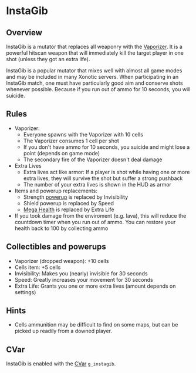 InstaGib
========

Overview
--------

InstaGib is a mutator that replaces all weaponry with the [Vaporizer](Weapons#vaporizer). It is a powerful hitscan weapon that will immediately kill the target player in one shot (unless they got an extra life).

InstaGib is a popular mutator that mixes well with almost all game modes and may be included in many Xonotic servers. When participating in an InstaGib match, one must have particularly good aim and conserve shots whenever possible. Because if you run out of ammo for 10 seconds, you will suicide.

Rules
-----

* Vaporizer:
    * Everyone spawns with the Vaporizer with 10 cells
    * The Vaporizer consumes 1 cell per shot
    * If you don't have ammo for 10 seconds, you suicide and might lose a point (depends on game mode)
    * The secondary fire of the Vaporizer doesn't deal damage
* Extra Lives
    * Extra lives act like armor: If a player is shot while having one or more extra lives, they will survive the shot but suffer a strong pushback
    * The number of your extra lives is shown in the HUD as armor
* Items and powerup replacements:
    * Strength [powerup](Powerups) is replaced by Invisibility
    * Shield powerup is replaced by Speed
    * [Mega Health](Items) is replaced by Extra Life
* If you took damage from the enviroment (e.g. lava), this will reduce the countdown timer when you run out of ammo. You can restore your health back to 100 by collecting ammo

Collectibles and powerups
-------------------------
* Vaporizer (dropped weapon): +10 cells
* Cells item: +5 cells
* Invisibility: Makes you (nearly) invisible for 30 seconds
* Speed: Greatly increases your movement for 30 seconds
* Extra Life: Grants you one or more extra lives (amount depends on settings)

Hints
---------------
* Cells ammunition may be difficult to find on some maps, but can be picked up readily from a downed player.

CVar
----

InstaGib is enabled with the [CVar](CVars) `g_instagib`.